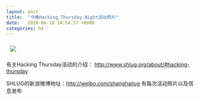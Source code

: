 ```yaml
---
layout: post
title:  "今晚Hacking Thursday Night活动照片"
date:   2020-06-18 14:54:57 +0000
categories: h4
---
```


[<img style='margin:10px;' src='/res2020q2/k618.h4/k618_2104_2800+08.1920p.jpg'>](/res2020q2/k618.h4/k618_2104_2800+08.JPG)

有关Hacking Thursday活动的介绍：
http://www.shlug.org/about/#hacking-thursday

SHLUG的新浪微博地址：http://weibo.com/shanghailug 有每次活动照片以及信息发布



